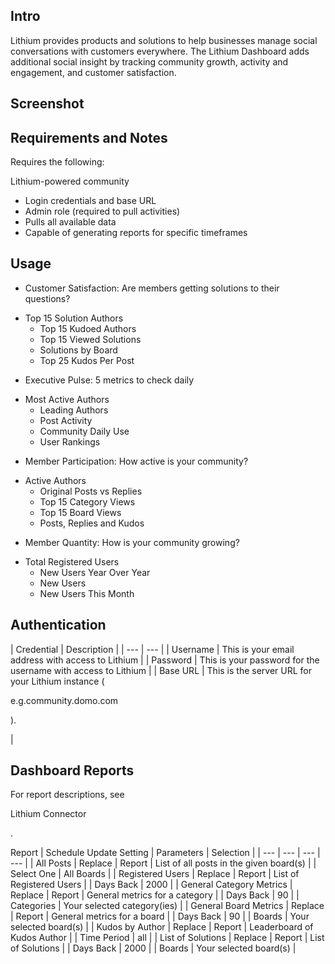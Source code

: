 

Intro
-------

Lithium provides products and solutions to help businesses manage social conversations with customers everywhere. The Lithium Dashboard adds additional social insight by tracking community growth, activity and engagement, and customer satisfaction.


 Screenshot
------------


 Requirements and Notes
------------------------

Requires the following:

 Lithium-powered community
* Login credentials and base URL
* Admin role (required to pull activities)
* Pulls all available data
* Capable of generating reports for specific timeframes

Usage
-------


* Customer Satisfaction: Are members getting solutions to their questions?

+ Top 15 Solution Authors
	+ Top 15 Kudoed Authors
	+ Top 15 Viewed Solutions
	+ Solutions by Board
	+ Top 25 Kudos Per Post
* Executive Pulse: 5 metrics to check daily

+ Most Active Authors
	+ Leading Authors
	+ Post Activity
	+ Community Daily Use
	+ User Rankings
* Member Participation: How active is your community?

+ Active Authors
	+ Original Posts vs Replies
	+ Top 15 Category Views
	+ Top 15 Board Views
	+ Posts, Replies and Kudos
* Member Quantity: How is your community growing?

+ Total Registered Users
	+ New Users Year Over Year
	+ New Users
	+ New Users This Month

Authentication
----------------


|
 Credential
  |
 Description
  |
| --- | --- |
|
 Username
  |
 This is your email address with access to Lithium
  |
|
 Password
  |
 This is your password for the username with access to Lithium
  |
|
 Base URL
  |
 This is the server URL for your Lithium instance (

e.g.community.domo.com

).


 |

Dashboard Reports
-------------------

For report descriptions, see

Lithium Connector

.


 Report
  |
 Schedule Update Setting
  |
 Parameters
  |
 Selection
  |
| --- | --- | --- | --- |
|
 All Posts
  |
 Replace
  |
 Report
  |
 List of all posts in the given board(s)
  |
|
 Select One
  |
 All Boards
  |
|
 Registered Users
  |
 Replace
  |
 Report
  |
 List of Registered Users
  |
|
 Days Back
  |
 2000
  |
|
 General Category Metrics
  |
 Replace
  |
 Report
  |
 General metrics for a category
  |
|
 Days Back
  |
 90
  |
|
 Categories
  |
 Your selected category(ies)
  |
|
 General Board Metrics
  |
 Replace
  |
 Report
  |
 General metrics for a board
  |
|
 Days Back
  |
 90
  |
|
 Boards
  |
 Your selected board(s)
  |
|
 Kudos by Author
  |
 Replace
  |
 Report
  |
 Leaderboard of Kudos Author
  |
|
 Time Period
  |
 all
  |
|
 List of Solutions
  |
 Replace
  |
 Report
  |
 List of Solutions
  |
|
 Days Back
  |
 2000
  |
|
 Boards
  |
 Your selected board(s)
  |

